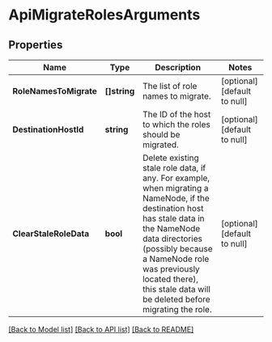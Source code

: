 # ApiMigrateRolesArguments

## Properties
Name | Type | Description | Notes
------------ | ------------- | ------------- | -------------
**RoleNamesToMigrate** | **[]string** | The list of role names to migrate. | [optional] [default to null]
**DestinationHostId** | **string** | The ID of the host to which the roles should be migrated. | [optional] [default to null]
**ClearStaleRoleData** | **bool** | Delete existing stale role data, if any. For example, when migrating a NameNode, if the destination host has stale data in the NameNode data directories (possibly because a NameNode role was previously located there), this stale data will be deleted before migrating the role. | [optional] [default to null]

[[Back to Model list]](../README.md#documentation-for-models) [[Back to API list]](../README.md#documentation-for-api-endpoints) [[Back to README]](../README.md)

